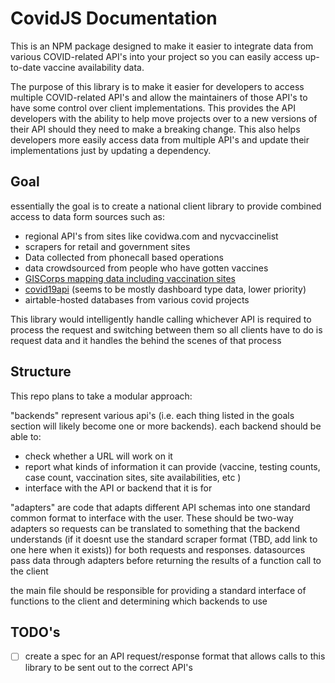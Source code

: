# CovidJS Documentation
This is an NPM package designed to make it easier to integrate data from various COVID-related API's into your project so you can easily access up-to-date vaccine availability data.

The purpose of this library is to make it easier for developers to access multiple COVID-related API's and allow the maintainers of those API's to have some control over client implementations. This provides the API developers with the ability to help move projects over to a new versions of their API should they need to make a breaking change. This also helps developers more easily access data from multiple API's and update their implementations just by updating a dependency.  


## Goal

essentially the goal is to create a national client library to provide combined access to data form sources such as:
- regional API's from sites like covidwa.com and nycvaccinelist
- scrapers for retail and government sites
- Data collected from phonecall based operations
- data crowdsourced from people who have gotten vaccines
- [GISCorps mapping data including vaccination sites](https://covid-19-giscorps.hub.arcgis.com/)
- [covid19api](https://covid19api.com/) (seems to be mostly dashboard type data, lower priority)
- airtable-hosted databases from various covid projects

This library would intelligently handle calling whichever API is required to process the request and switching between them so all clients have to do is request data and it handles the behind the scenes of that process



## Structure

This repo plans to take a modular approach:

"backends" represent various api's (i.e. each thing listed in the goals section will likely become one or more backends). each backend should be able to:
- check whether a  URL will work on it
- report what kinds of information it can provide (vaccine, testing counts, case count, vaccination sites, site availabilities, etc )
- interface with the API or backend that it is for

"adapters" are code that adapts different API schemas into one standard common format to interface with the user. These should be two-way adapters so requests can be translated to something that the backend understands (if it doesnt use the standard scraper format (TBD, add link to one here when it exists)) for both requests and responses. datasources pass data through adapters before returning the results of a function call to the client

the main file should be responsible for providing a standard interface of functions to the client and determining which backends to use

## TODO's
- [ ] create a spec for an API request/response format that allows calls to this library to be sent out to the correct API's


